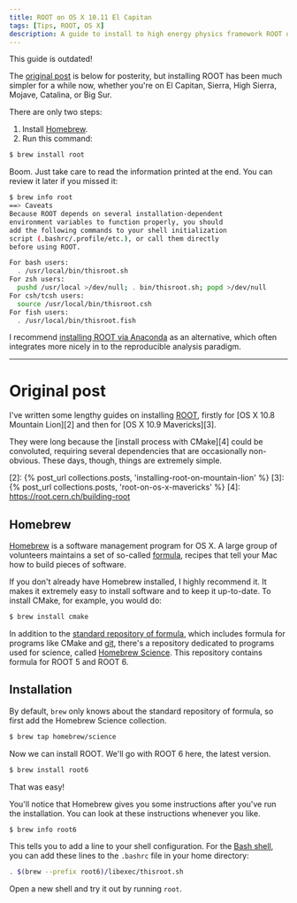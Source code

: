 ```yaml
---
title: ROOT on OS X 10.11 El Capitan
tags: [Tips, ROOT, OS X]
description: A guide to install to high energy physics framework ROOT on OS X 10.11 with Homebrew.
---
```


<div class="alert">
  This guide is outdated!
</div>

The [original post](#original-post) is below for posterity, but
installing ROOT has been much simpler for a while now, whether you're on El Capitan, Sierra, High Sierra, Mojave, Catalina, or Big Sur.

There are only two steps:

1. Install [Homebrew][5].
2. Run this command:

```bash
$ brew install root
```

Boom. Just take care to read the information printed at the end. You can
review it later if you missed it:

```bash
$ brew info root
==> Caveats
Because ROOT depends on several installation-dependent
environment variables to function properly, you should
add the following commands to your shell initialization
script (.bashrc/.profile/etc.), or call them directly
before using ROOT.

For bash users:
  . /usr/local/bin/thisroot.sh
For zsh users:
  pushd /usr/local >/dev/null; . bin/thisroot.sh; popd >/dev/null
For csh/tcsh users:
  source /usr/local/bin/thisroot.csh
For fish users:
  . /usr/local/bin/thisroot.fish
```

I recommend [installing ROOT via Anaconda][anaconda] as an alternative, which
often integrates more nicely in to the reproducible analysis paradigm.

[anaconda]: https://iscinumpy.gitlab.io/post/root-conda/

---

# Original post

I've written some lengthy guides on installing [ROOT][1], firstly for [OS X 
10.8 Mountain Lion][2] and then for [OS X 10.9 Mavericks][3].

They were long because the [install process with CMake][4] could be convoluted, 
requiring several dependencies that are occasionally non-obvious. These days, 
though, things are extremely simple.

[1]: https://root.cern.ch
[2]: {% post_url collections.posts, 'installing-root-on-mountain-lion' %}
[3]: {% post_url collections.posts, 'root-on-os-x-mavericks' %}
[4]: https://root.cern.ch/building-root

## Homebrew

[Homebrew][5] is a software management program for OS X.
A large group of volunteers maintains a set of so-called [formula][6], recipes 
that tell your Mac how to build pieces of software.

If you don't already have Homebrew installed, I highly recommend it. It makes 
it extremely easy to install software and to keep it up-to-date.
To install CMake, for example, you would do:

```bash
$ brew install cmake
```

In addition to the [standard repository of formula][7], which includes formula 
for programs like CMake and [git][8], there's a repository dedicated to programs 
used for science, called [Homebrew Science][9].
This repository contains formula for ROOT 5 and ROOT 6.

[5]: http://brew.sh/
[6]: http://braumeister.org/
[7]: https://github.com/Homebrew/homebrew/tree/master/Library/Formula
[8]: https://git-scm.com/
[9]: http://brew.sh/homebrew-science/

## Installation

By default, `brew` only knows about the standard repository of formula, so 
first add the Homebrew Science collection.

```bash
$ brew tap homebrew/science
```

Now we can install ROOT. We'll go with ROOT 6 here, the latest version.

```bash
$ brew install root6
```

That was easy!

You'll notice that Homebrew gives you some instructions after you've run the 
installation.
You can look at these instructions whenever you like.

```bash
$ brew info root6
```

This tells you to add a line to your shell configuration.
For the [Bash shell][1], you can add these lines to the `.bashrc` file in your home directory:

```bash
. $(brew --prefix root6)/libexec/thisroot.sh
```

Open a new shell and try it out by running `root`.

